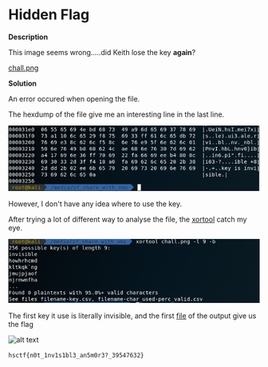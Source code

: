 # Hidden Flag

__Description__

This image seems wrong.....did Keith lose the key __again__?

[chall.png](chall.png)

__Solution__

An error occured when opening the file.

The hexdump of the file give me an interesting line in the last line.

![alt text](hexdump.png)

However, I don't have any idea where to use the key.

After trying a lot of different way to analyse the file, the [xortool](https://github.com/hellman/xortool) catch my eye.

![alt text](xortool.png)

The first key it use is literally invisible, and the first [file](xor.png) of the output give us the flag

![alt text](xor.png)

```
hsctf{n0t_1nv1s1bl3_an5m0r3?_39547632}
```
